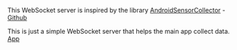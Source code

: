 This WebSocket server is inspired by the library [AndroidSensorCollector](https://jitpack.io/#ignassew/AndroidSensorCollector) - [Github](https://github.com/ignassew/AndroidSensorCollector)

This is just a simple WebSocket server that helps the main app collect data.
[App](https://github.com/absolute-algorithmic/AppSensorCollector)